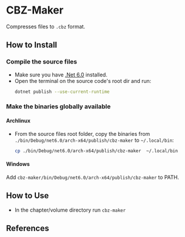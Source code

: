 # CBZ-Maker

Compresses files to `.cbz` format.

## How to Install

### Compile the source files

- Make sure you have [.Net 6.0][dotnet-6] installed.
- Open the terminal on the source code's root dir and run:
    ```bash
    dotnet publish --use-current-runtime
    ```
### Make the binaries globally available

#### Archlinux

- From the source files root folder, copy the binaries from `./bin/Debug/net6.0/arch-x64/publish/cbz-maker` to `~/.local/bin`:
    ```bash
    cp ./bin/Debug/net6.0/arch-x64/publish/cbz-maker  ~/.local/bin
    ```
#### Windows

Add `cbz-maker/bin/Debug/net6.0/arch-x64/publish/cbz-maker` to PATH.

## How to Use

- In the chapter/volume directory run `cbz-maker`

## References

[dotnet-6]:https://dotnet.microsoft.com/en-us/download/dotnet/6.0
